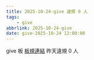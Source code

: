 ```yaml
---
title: 2025-10-24-give 違規 0 人
tags:
    - give
abbrlink: 2025-10-24-give
date: give-2025-10-24 12:00:00
---
```

give 板 [板規連結](https://www.ptt.cc/bbs/give/M.1612495900.A.C32.html)
昨天違規 0 人
